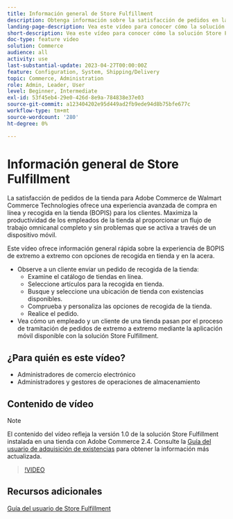 ```yaml
---
title: Información general de Store Fulfillment
description: Obtenga información sobre la satisfacción de pedidos en la tienda para Adobe Commerce de Walmart Commerce Technologies, una solución avanzada de cumplimiento omnicanal que ofrece una experiencia integral de compra en línea y recogida en la tienda (BOPIS).
landing-page-description: Vea este vídeo para conocer cómo la solución Store Fulfillment ofrece a los clientes la comodidad de los flujos de trabajo de recogida en tienda y en la acera y de los empleados de tienda más eficientes y listos para dispositivos móviles para recoger, almacenar en zona intermedia y entregar a los clientes pedidos de recogida en la tienda.
short-description: Vea este vídeo para conocer cómo la solución Store Fulfillment ofrece a los clientes la comodidad de los flujos de trabajo de recogida en tienda y en la acera y de los empleados de tienda más eficientes y listos para dispositivos móviles para recoger, almacenar en zona intermedia y entregar a los clientes pedidos de recogida en la tienda.
doc-type: feature video
solution: Commerce
audience: all
activity: use
last-substantial-update: 2023-04-27T00:00:00Z
feature: Configuration, System, Shipping/Delivery
topic: Commerce, Administration
role: Admin, Leader, User
level: Beginner, Intermediate
exl-id: 53f45eb4-29e0-426d-8e9a-784838e37e03
source-git-commit: a123404202e95d449ad2fb9ede94d8b75bfe677c
workflow-type: tm+mt
source-wordcount: '280'
ht-degree: 0%

---
```


# Información general de Store Fulfillment

La satisfacción de pedidos de la tienda para Adobe Commerce de Walmart Commerce Technologies ofrece una experiencia avanzada de compra en línea y recogida en la tienda (BOPIS) para los clientes. Maximiza la productividad de los empleados de la tienda al proporcionar un flujo de trabajo omnicanal completo y sin problemas que se activa a través de un dispositivo móvil.

Este vídeo ofrece información general rápida sobre la experiencia de BOPIS de extremo a extremo con opciones de recogida en tienda y en la acera.

- Observe a un cliente enviar un pedido de recogida de la tienda:
   - Examine el catálogo de tiendas en línea.
   - Seleccione artículos para la recogida en tienda.
   - Busque y seleccione una ubicación de tienda con existencias disponibles.
   - Comprueba y personaliza las opciones de recogida de la tienda.
   - Realice el pedido.
- Vea cómo un empleado y un cliente de una tienda pasan por el proceso de tramitación de pedidos de extremo a extremo mediante la aplicación móvil disponible con la solución Store Fulfillment.

## ¿Para quién es este vídeo?

- Administradores de comercio electrónico
- Administradores y gestores de operaciones de almacenamiento

## Contenido de vídeo

>[!NOTE]
>
>El contenido del vídeo refleja la versión 1.0 de la solución Store Fulfillment instalada en una tienda con Adobe Commerce 2.4. Consulte la [Guía del usuario de adquisición de existencias](https://experienceleague.adobe.com/docs/commerce-merchant-services/store-fulfillment/introduction.html) para obtener la información más actualizada.

>[!VIDEO](https://video.tv.adobe.com/v/343653?quality=12&learn=on)

## Recursos adicionales

[Guía del usuario de Store Fulfillment](https://experienceleague.adobe.com/docs/commerce-merchant-services/store-fulfillment/introduction.html)
